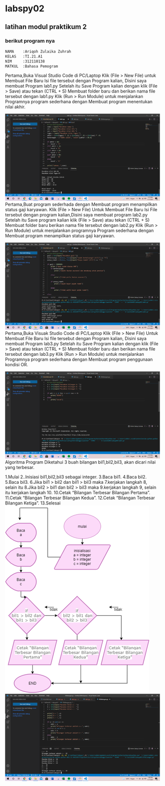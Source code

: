 # labspy02
## latihan modul praktikum 2
### berikut program nya
    NAMA    :Ariqoh Zulaika Zuhrah
    KELAS   :TI.21.A1
    NIM     :312110138
    MATKUL  :Bahasa Pemogram
Pertama,Buka Visual Studio Code di PC/Laptop
Klik (File > New File) untuk Membuat File Baru
Isi file tersebut dengan Program kalian, Disini saya membuat Program lab1.py
Setelah itu Save Program kalian dengan klik (File > Save) atau tekan (CTRL + S)
Membuat folder baru dan berikan nama file tersebut dengan lab1.py
Klik (Run > Run Module) untuk menjalankan Programnya
program sederhana dengan Membuat program menentukan nilai akhir.<p>
![GAMBAR 1](Ss/Screenshot3.PNG)
Pertama,Buat program sederhada dengan Membuat program menampilkan status gaji karyawan.
Klik (File > New File) Untuk Membuat File Baru
Isi File tersebut dengan program kalian,Disini saya membuat program lab2.py
Setelah itu Save program kalian klik (File > Save) atau tekan (CTRL + S)
Membuat folder baru berikan nama file tersebut dengan lab2.py
Klik (Run > Run Module) untuk menjalankan programnya 
Program sederhana dengan Membuat program menampilkan status gaji karyawan.<p>
![GAMBAR 2](Ss/Screenshot4.PNG)
Pertama,Buka Visuak Studio Code di PC/Laptop
Klik (File > New File) Untuk Membuat File Baru
Isi file tersebut dengan Program kalian, Disini saya membuat Program lab3.py
Setelah itu Save Program kalian dengan klik (File > Save) atau tekan (CTRL + S)
Membuat folder baru dan berikan nama file tersebut dengan lab3.py
Klik (Run > Run Module) untuk menjalankan Programnya
program sederhana dengan Membuat program penggunaan kondisi OR.<p>
![GAMBAR 3](Ss/Screenshot5.PNG)
Algoritma Program
Diketahui 3 buah bilangan bil1,bil2,bil3, akan dicari nilai yang terbesar.

1.Mulai
2..Inisiasi bil1,bil2,bil3 sebagai integer.
3.Baca bil1.
4.Baca bil2.
5.Baca bil3.
6.Jika bil1 > bil2 dan bil1 > bil3 maka
7.kerjakan langkah 8, selain itu
8.Jika bil2 > bil1 dan bil2 > bil3 maka
9.kerjakan langkah 9, selain itu kerjakan langkah 10.
10.Cetak “Bilangan Terbesar Bilangan Pertama”.
11.Cetak “Bilangan Terbesar Bilangan Kedua”.
12.Cetak “Bilangan Terbesar Bilangan Ketiga”.
13.Selesai
![GAMBAR 4](Ss/SS.PNG)
![GAMBAR 5](Ss/Screenshot2.PNG)

